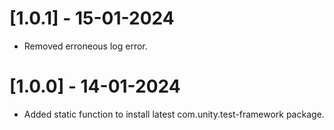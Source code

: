 
# [1.0.1] - 15-01-2024
- Removed erroneous log error.

# [1.0.0] - 14-01-2024
- Added static function to install latest com.unity.test-framework package.